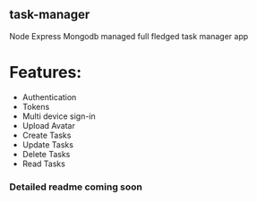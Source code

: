 ## task-manager
Node Express Mongodb managed full fledged task manager app
# Features:
* Authentication
* Tokens
* Multi device sign-in
* Upload Avatar
* Create Tasks
* Update Tasks
* Delete Tasks
* Read Tasks

### Detailed readme coming soon
